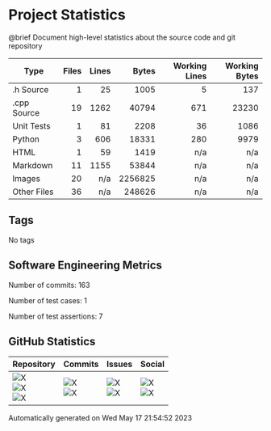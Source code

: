 Project Statistics
==================

@brief Document high-level statistics about the source code and
       git repository

| Type | Files | Lines | Bytes | Working Lines | Working Bytes |
|------|------:|------:|------:|--------------:|--------------:|
|.h Source|1|25|1005|5|137|
|.cpp Source|19|1262|40794|671|23230|
|Unit Tests|1|81|2208|36|1086|
|Python|3|606|18331|280|9979|
|HTML|1|59|1419|n/a|n/a|
|Markdown|11|1155|53844|n/a|n/a|
|Images|20|n/a|2256825|n/a|n/a|
|Other	Files|36|n/a|248626|n/a|n/a|

## Tags
No tags

## Software Engineering Metrics

Number of commits:  163

Number of test cases:  1

Number of test assertions:  7

## GitHub Statistics
| Repository                           | Commits                   | Issues                  | Social                    |
|--------------------------------------|---------------------------|-------------------------|---------------------------|
| ![X](https://img.shields.io/github/languages/code-size/marknelsonengineer/empire?style=plastic) <br/> ![X](https://img.shields.io/github/repo-size/marknelsonengineer/empire?style=plastic) <br/> ![X](https://img.shields.io/github/contributors/marknelsonengineer/empire?style=plastic) | ![X](https://img.shields.io/github/commit-activity/w/marknelsonengineer/empire?style=plastic) <br/> ![X](https://img.shields.io/github/last-commit/marknelsonengineer/empire?style=plastic) | ![X](https://img.shields.io/github/issues-raw/marknelsonengineer/empire?style=plastic) <br/> ![X](https://img.shields.io/github/issues-closed-raw/marknelsonengineer/empire?style=plastic) | ![X](https://img.shields.io/github/forks/marknelsonengineer/empire?style=plastic) <br/> ![X](https://img.shields.io/github/stars/marknelsonengineer/empire?style=plastic) |

Automatically generated on Wed May 17 21:54:52 2023
